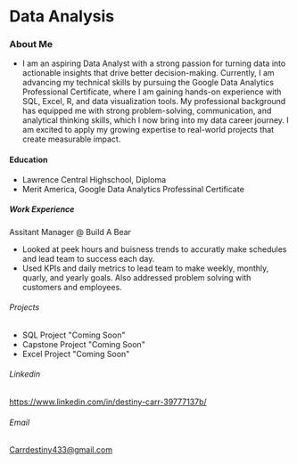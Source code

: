 # Data Analysis 

### About Me
- I am an aspiring Data Analyst with a strong passion for turning data into actionable insights that drive better decision-making. Currently, I am advancing my technical skills by pursuing the Google Data Analytics Professional Certificate, where I am gaining hands-on experience with SQL, Excel, R, and data visualization tools. My professional background has equipped me with strong problem-solving, communication, and analytical thinking skills, which I now bring into my data career journey. I am excited to apply my growing expertise to real-world projects that create measurable impact.

#### Education 
- Lawrence Central Highschool, Diploma 
- Merit America, Google Data Analytics Professinal Certificate

##### Work Experience
Assitant Manager @ Build A Bear
- Looked at peek hours and buisness trends to accuratly make schedules and lead team to success each day.
- Used KPIs and daily metrics to lead team to make weekly, monthly, quarly, and yearly goals. Also addressed problem solving with customers and employees.

###### Projects
- SQL Project "Coming Soon"
- Capstone Project "Coming Soon"
- Excel Project "Coming Soon"

###### Linkedin 
https://www.linkedin.com/in/destiny-carr-39777137b/

###### Email
Carrdestiny433@gmail.com
